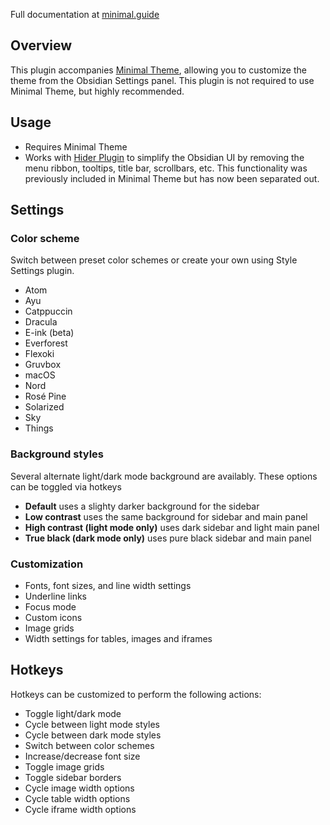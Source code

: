 Full documentation at [minimal.guide](https://minimal.guide/)

## Overview

This plugin accompanies [Minimal Theme](https://github.com/kepano/obsidian-minimal), allowing you to customize the theme from the Obsidian Settings panel. This plugin is not required to use Minimal Theme, but highly recommended.

## Usage

- Requires Minimal Theme
- Works with [Hider Plugin](https://github.com/kepano/obsidian-hider) to simplify the Obsidian UI by removing the menu ribbon, tooltips, title bar, scrollbars, etc. This functionality was previously included in Minimal Theme but has now been separated out.

## Settings

### Color scheme

Switch between preset color schemes or create your own using Style Settings plugin.

- Atom
- Ayu
- Catppuccin
- Dracula
- E-ink (beta)
- Everforest
- Flexoki
- Gruvbox
- macOS
- Nord
- Rosé Pine
- Solarized
- Sky
- Things


### Background styles

Several alternate light/dark mode background are availably. These options can be toggled via hotkeys

- **Default** uses a slighty darker background for the sidebar
- **Low contrast** uses the same background for sidebar and main panel
- **High contrast (light mode only)** uses dark sidebar and light main panel
- **True black (dark mode only)** uses pure black sidebar and main panel

### Customization

- Fonts, font sizes, and line width settings
- Underline links
- Focus mode
- Custom icons
- Image grids
- Width settings for tables, images and iframes


## Hotkeys

Hotkeys can be customized to perform the following actions:

- Toggle light/dark mode
- Cycle between light mode styles
- Cycle between dark mode styles
- Switch between color schemes
- Increase/decrease font size
- Toggle image grids
- Toggle sidebar borders
- Cycle image width options
- Cycle table width options
- Cycle iframe width options

